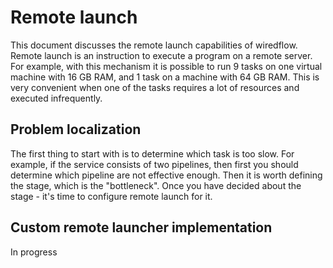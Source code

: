 # Remote launch

This document discusses the remote launch capabilities of wiredflow.
Remote launch is an instruction to execute a program on a remote server. 
For example, with this mechanism it is possible to run 9 tasks on one virtual machine with 16 GB RAM, and 1 task on a machine with 64 GB RAM.
This is very convenient when one of the tasks requires a lot of resources and executed infrequently.

## Problem localization

The first thing to start with is to determine which task is too slow. 
For example, if the service consists of two pipelines, then first you should determine which 
pipeline are not effective enough. Then it is worth defining the stage, which is the "bottleneck".
Once you have decided about the stage - it's time to configure remote launch for it.

## Custom remote launcher implementation

In progress